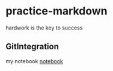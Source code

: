 # practice-markdown
hardwork is the key to success

## GitIntegration
my notebook [notebook](https://colab.research.google.com/drive/12O7oPylDzwXi9PbuYIE3MxltGVZh-qTn?usp=sharing)


